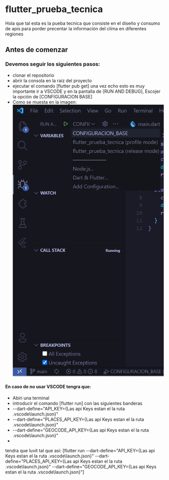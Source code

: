 # flutter_prueba_tecnica

Hola que tal esta es la pueba tecnica que consiste en el diseño y consumo de apis para porder precentar la información del clima en diferentes regiones 

## Antes de comenzar
### Devemos seguir los siguientes pasos:

- clonar el repositorio
- abrir la consola en la raiz del proyecto
- ejecutar el comando [flutter pub get]
una vez echo esto es muy importante ir a VSCODE y en la pantalla de [RUN AND DEBUG], Escojer la opción de [CONFIGURACION BASE]
- Como se muesta en la imagen:
![Captura de pantalla de RUN AND DEBUG](https://github.com/ChayALV/app_clima/blob/main/assets/Captura%20de%20pantalla%202023-03-22%20184400.png)

#### En caso de no usar VSCODE tengra que:
- Abiri una terminal
- introducir el comando [flutter run]
con las siguientes banderas
- --dart-define="API_KEY={Las api Keys estan el la ruta .vscode\launch.json}"
- --dart-define="PLACES_API_KEY={Las api Keys estan el la ruta .vscode\launch.json}"
- --dart-define="GEOCODE_API_KEY={Las api Keys estan el la ruta .vscode\launch.json}"
- 
tendra que luvit tal que asi:
[flutter run --dart-define="API_KEY={Las api Keys estan el la ruta .vscode\launch.json}" --dart-define="PLACES_API_KEY={Las api Keys estan el la ruta .vscode\launch.json}" --dart-define="GEOCODE_API_KEY={Las api Keys estan el la ruta .vscode\launch.json}"]


